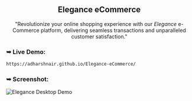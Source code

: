 <div align="center">
  <h2 align="center">Elegance eCommerce</h2>
  
  "Revolutionize your online shopping experience with our *Elegance* e-Commerce platform, delivering seamless transactions and unparalleled customer satisfaction."
  

</div>

### ➥ Live Demo: 

``` bash
https://adharshnair.github.io/Elegance-eCommerce/
```


### ➥ Screenshot: 

![Elegance Desktop Demo](screenshot.png)
